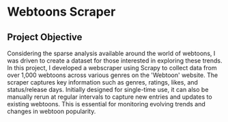 # Webtoons Scraper

## Project Objective

Considering the sparse analysis available around the world of webtoons, I was driven to create a dataset for those interested in exploring these trends. In this project, I developed a webscraper using Scrapy to collect data from over 1,000 webtoons across various genres on the 'Webtoon' website. The scraper captures key information such as genres, ratings, likes, and status/release days. Initially designed for single-time use, it can also be manually rerun at regular intervals to capture new entries and updates to existing webtoons. This is essential for monitoring evolving trends and changes in webtoon popularity.
